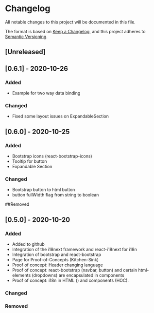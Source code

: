 # Changelog
All notable changes to this project will be documented in this file.

The format is based on [Keep a Changelog](https://keepachangelog.com/en/1.0.0/),
and this project adheres to [Semantic Versioning](https://semver.org/spec/v2.0.0.html).

## [Unreleased]

## [0.6.1] - 2020-10-26
### Added
- Example for two way data binding

### Changed
- Fixed some layout issues on ExpandableSection

## [0.6.0] - 2020-10-25
### Added
- Bootstrap icons (react-bootstrap-icons)
- Tooltip for button
- Expandable Section 

### Changed
- Bootstrap button to html button
- button fullWidth flag from string to boolean

##Removed

## [0.5.0] - 2020-10-20
### Added 
- Added to github
- Integration of the i18next framework and react-i18next for i18n
- Integration of bootstrap and react-bootstrap
- Page for Proof-of-Concepts (Kitchen-Sink)
- Proof of concept: Header changing language
- Proof of concept: react-bootstrap (navbar, button) and certain html-elements (dropdowns) are encapsulated in components
- Proof of concept: i18n in HTML (<Trans>) and components (HOC).

### Changed
### Removed



